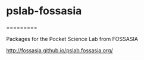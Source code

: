 # pslab-fossasia

=========

Packages for the Pocket Science Lab from FOSSASIA


<http://fossasia.github.io/pslab.fossasia.org/>
